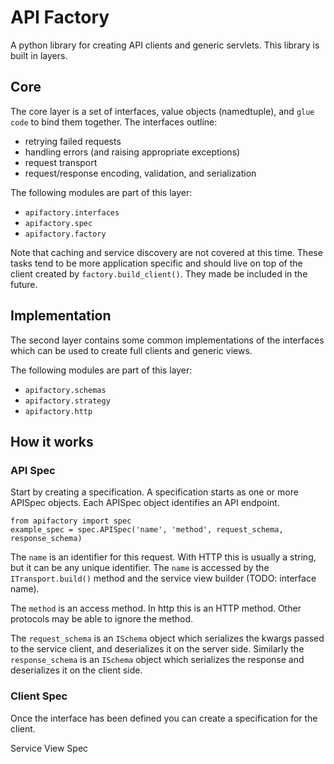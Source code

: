 API Factory
===========

A python library for creating API clients and generic servlets. This library
is built in layers.

Core
----
The core layer is a set of interfaces, value objects (namedtuple), and
`glue code` to bind them together. The interfaces outline:

* retrying failed requests
* handling errors (and raising appropriate exceptions)
* request transport
* request/response encoding, validation, and serialization

The following modules are part of this layer:

* ``apifactory.interfaces``
* ``apifactory.spec``
* ``apifactory.factory``

Note that caching and service discovery are not covered at this time. These
tasks tend to be more application specific and should live on top of the client
created by ``factory.build_client()``. They made be included in the future.


Implementation
--------------
The second layer contains some common implementations of the interfaces which
can be used to create full clients and generic views.

The following modules are part of this layer:

* ``apifactory.schemas``
* ``apifactory.strategy``
* ``apifactory.http``


How it works
------------

### API Spec

Start by creating a specification. A specification starts as one or more APISpec
objects. Each APISpec object identifies an API endpoint.


    from apifactory import spec
    example_spec = spec.APISpec('name', 'method', request_schema, response_schema)

The ``name`` is an identifier for this request. With HTTP this is usually a
string, but it can be any unique identifier. The ``name`` is accessed by the
``ITransport.build()`` method and the service view builder (TODO: interface name).

The ``method`` is an access method. In http this is an HTTP method. Other
protocols may be able to ignore the method.

The ``request_schema`` is an ``ISchema`` object which serializes the kwargs
passed to the service client, and deserializes it on the server side. Similarly
the ``response_schema`` is an ``ISchema`` object which serializes the response
and deserializes it on the client side.

### Client Spec

Once the interface has been defined you can create a specification for the
client.


Service View Spec
~~~~~~~~~~~~~~~~~